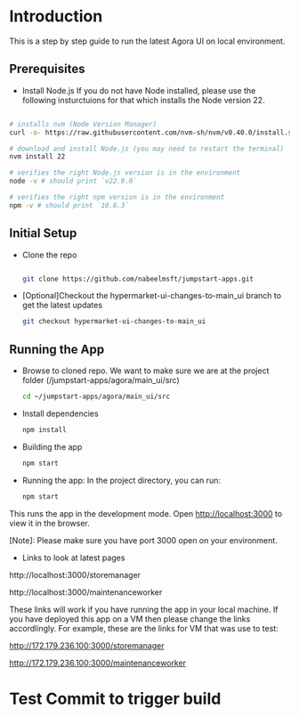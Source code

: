 # Introduction

This is a step by step guide to run the latest Agora UI on local environment.

## Prerequisites

- Install Node.js
If you do not have Node installed, please use the following insturctuions for that which installs the Node version 22.

```bash

# installs nvm (Node Version Manager)
curl -o- https://raw.githubusercontent.com/nvm-sh/nvm/v0.40.0/install.sh | bash

# download and install Node.js (you may need to restart the terminal)
nvm install 22

# verifies the right Node.js version is in the environment
node -v # should print `v22.9.0`

# verifies the right npm version is in the environment
npm -v # should print `10.8.3`

```

## Initial Setup

- Clone the repo

    ```bash

    git clone https://github.com/nabeelmsft/jumpstart-apps.git

    ```

- [Optional]Checkout the hypermarket-ui-changes-to-main_ui branch to get the latest updates

    ```bash
    git checkout hypermarket-ui-changes-to-main_ui
    ```

## Running the App

- Browse to cloned repo. We want to make sure we are at the project folder (/jumpstart-apps/agora/main_ui/src)

    ```bash
    cd ~/jumpstart-apps/agora/main_ui/src

    ```

- Install dependencies

    ```bash
    npm install
    ```

- Building the app

    ```bash
    npm start
    ```

- Running the app: In the project directory, you can run:

    ```bash
    npm start
    ```

This runs the app in the development mode.
Open [http://localhost:3000](http://localhost:3000) to view it in the browser.

[Note]: Please make sure you have port 3000 open on your environment.

- Links to look at latest pages

http://localhost:3000/storemanager

http://localhost:3000/maintenanceworker

These links will work if you have running the app in your local machine. If you have deployed this app on a VM then please change the links accordlingly. For example, these are the links for VM that was use to test:

http://172.179.236.100:3000/storemanager

http://172.179.236.100:3000/maintenanceworker

# Test Commit to trigger build
